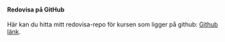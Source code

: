 #### Redovisa på GitHub

Här kan du hitta mitt redovisa-repo för kursen som ligger på github: [Github länk](https://github.com/vilu16/oophp).
